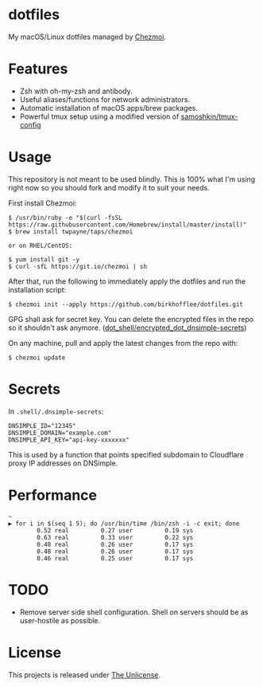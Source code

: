 # dotfiles
My macOS/Linux dotfiles managed by [Chezmoi](https://github.com/twpayne/chezmoi).

# Features
* Zsh with oh-my-zsh and antibody.
* Useful aliases/functions for network administrators.
* Automatic installation of macOS apps/brew packages.
* Powerful tmux setup using a modified version of [samoshkin/tmux-config](https://github.com/samoshkin/tmux-config)

# Usage
This repository is not meant to be used blindly. This is 100% what
I'm using right now so you should fork and modify it to suit your needs.

First install Chezmoi:
```
$ /usr/bin/ruby -e "$(curl -fsSL https://raw.githubusercontent.com/Homebrew/install/master/install)"
$ brew install twpayne/taps/chezmoi

or on RHEL/CentOS:

$ yum install git -y
$ curl -sfL https://git.io/chezmoi | sh
```

After that, run the following to immediately apply the dotfiles and run the installation script:
```
$ chezmoi init --apply https://github.com/birkhofflee/dotfiles.git
```
GPG shall ask for secret key. You can delete the encrypted files in the repo so
it shouldn't ask anymore. ([dot_shell/encrypted_dot_dnsimple-secrets](dot_shell/encrypted_dot_dnsimple-secrets))

On any machine, pull and apply the latest changes from the repo with:
```
$ chezmoi update
```

# Secrets
In `.shell/.dnsimple-secrets`:
```
DNSIMPLE_ID="12345"
DNSIMPLE_DOMAIN="example.com"
DNSIMPLE_API_KEY="api-key-xxxxxxx"
```
This is used by a function that points specified subdomain to Cloudflare proxy
IP addresses on DNSimple.

# Performance
```
~
▶ for i in $(seq 1 5); do /usr/bin/time /bin/zsh -i -c exit; done
        0.52 real         0.27 user         0.19 sys
        0.63 real         0.33 user         0.22 sys
        0.48 real         0.26 user         0.17 sys
        0.48 real         0.26 user         0.17 sys
        0.46 real         0.25 user         0.17 sys
```

# TODO
* Remove server side shell configuration. Shell on servers should be as user-hostile as possible.

# License
This projects is released under [The Unlicense](LICENSE).
